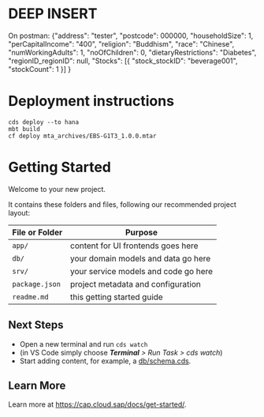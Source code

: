 # DEEP INSERT
On postman: 
{"address": "tester",
"postcode": 000000,
"householdSize": 1,
"perCapitalIncome": "400",
"religion": "Buddhism",
"race": "Chinese",
"numWorkingAdults": 1,
"noOfChildren": 0,
"dietaryRestrictions": "Diabetes",
"regionID_regionID": null,
"Stocks": 
    [{
        "stock_stockID": "beverage001",
        "stockCount": 1
    }]
}

# Deployment instructions
    cds deploy --to hana
    mbt build
    cf deploy mta_archives/EBS-G1T3_1.0.0.mtar 
    
# Getting Started

Welcome to your new project.

It contains these folders and files, following our recommended project layout:

File or Folder | Purpose
---------|----------
`app/` | content for UI frontends goes here
`db/` | your domain models and data go here
`srv/` | your service models and code go here
`package.json` | project metadata and configuration
`readme.md` | this getting started guide


## Next Steps

- Open a new terminal and run `cds watch` 
- (in VS Code simply choose _**Terminal** > Run Task > cds watch_)
- Start adding content, for example, a [db/schema.cds](db/schema.cds).


## Learn More

Learn more at https://cap.cloud.sap/docs/get-started/.
